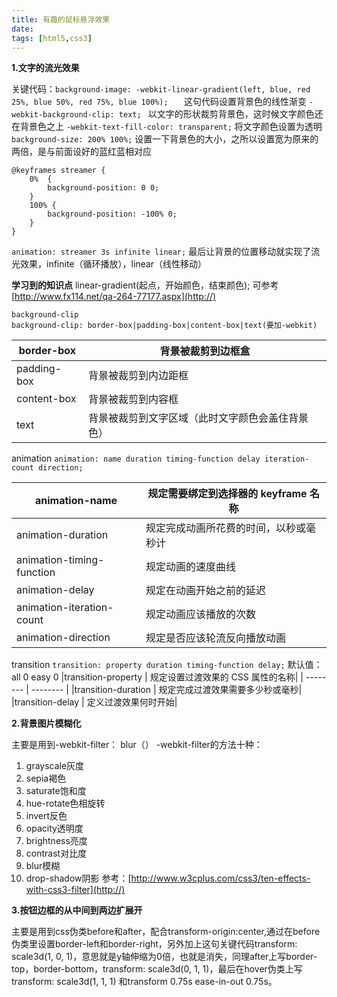 ```yaml
---
title: 有趣的鼠标悬浮效果
date: 
tags: [html5,css3]
---
```


**1.文字的流光效果**
  
	
关键代码：`background-image: -webkit-linear-gradient(left, blue, red 25%, blue 50%, red 75%, blue 100%);   `
这句代码设置背景色的线性渐变
`-webkit-background-clip: text; `
以文字的形状裁剪背景色，这时候文字颜色还在背景色之上
`-webkit-text-fill-color: transparent;`
将文字颜色设置为透明
` background-size: 200% 100%; `
设置一下背景色的大小，之所以设置宽为原来的两倍，是与前面设好的蓝红蓝相对应
```
@keyframes streamer {
    0%  {
        background-position: 0 0;
    }
    100% {
        background-position: -100% 0;
    }
}
```
`animation: streamer 3s infinite linear;`
最后让背景的位置移动就实现了流光效果，infinite（循环播放），linear（线性移动）

**学习到的知识点**
linear-gradient(起点，开始颜色，结束颜色);
可参考[http://www.fx114.net/qa-264-77177.aspx](http://)
```
background-clip
background-clip: border-box|padding-box|content-box|text(要加-webkit)
```

| border-box | 背景被裁剪到边框盒 | 
| -------- | -------- | 
| padding-box    | 背景被裁剪到内边距框  |
| content-box    |   背景被裁剪到内容框 |
| text | 背景被裁剪到文字区域（此时文字颜色会盖住背景色） |

animation
`animation: name duration timing-function delay iteration-count direction;`

|animation-name  | 规定需要绑定到选择器的 keyframe 名称|
| -------- | -------- | 
|animation-duration | 规定完成动画所花费的时间，以秒或毫秒计|
|animation-timing-function  | 规定动画的速度曲线 |
|animation-delay |  规定在动画开始之前的延迟|
|animation-iteration-count  | 规定动画应该播放的次数|
|animation-direction  |规定是否应该轮流反向播放动画|

transition
`transition: property duration timing-function delay;`
默认值：all 0 easy 0
|transition-property | 规定设置过渡效果的 CSS 属性的名称|
| -------- | -------- | 
|transition-duration  | 规定完成过渡效果需要多少秒或毫秒|
|transition-delay  | 定义过渡效果何时开始|
  
	
**2.背景图片模糊化**
  
	
 主要是用到-webkit-filter： blur（）
-webkit-filter的方法十种：
1.	grayscale灰度
2.	sepia褐色
3.	saturate饱和度
4.	hue-rotate色相旋转
5.	invert反色
6.	opacity透明度
7.	brightness亮度
8.	contrast对比度
9.	blur模糊
10.	drop-shadow阴影
参考：[http://www.w3cplus.com/css3/ten-effects-with-css3-filter](http://)
  
	
**3.按钮边框的从中间到两边扩展开**
  
	
主要是用到css伪类before和after，配合transform-origin:center,通过在before伪类里设置border-left和border-right，另外加上这句关键代码transform: scale3d(1, 0, 1)，意思就是y轴伸缩为0倍，也就是消失，同理after上写border-top，border-bottom，transform: scale3d(0, 1, 1)，最后在hover伪类上写transform: scale3d(1, 1, 1)  和transform 0.75s ease-in-out 0.75s。
